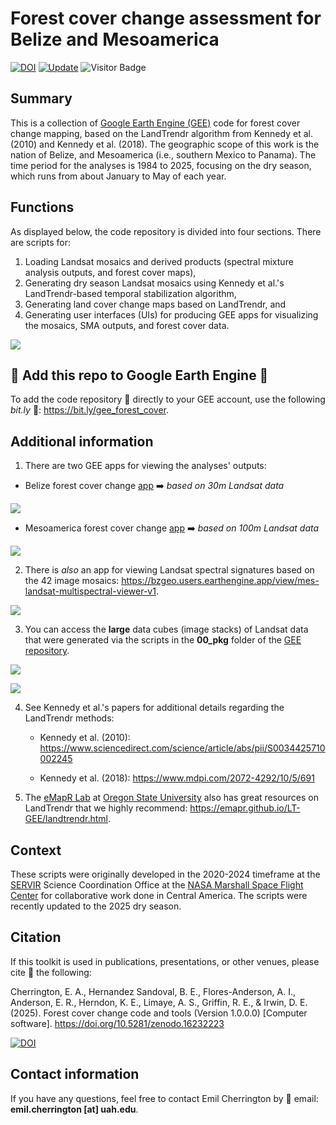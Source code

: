 # Forest cover change assessment for Belize and Mesoamerica

[![DOI](https://zenodo.org/badge/DOI/10.5281/zenodo.16232223.svg)](https://doi.org/10.5281/zenodo.16232223)
[![Update](https://img.shields.io/github/last-commit/bzgeo/forest_cover_change?label=repo%20last%20updated&style=flat-square)](https://github.com/BzGEO/forest_cover_change)
![Visitor Badge](https://visitor-badge.laobi.icu/badge?page_id=bzgeo.forest_cover_change)

## Summary
This is a collection of [Google Earth Engine (GEE)](https://code.earthengine.google.com/) code for forest cover change mapping, based on the LandTrendr algorithm from Kennedy et al. (2010) and Kennedy et al. (2018). The geographic scope of this work is the nation of Belize, and Mesoamerica (i.e., southern Mexico to Panama). The time period for the analyses is 1984 to 2025, focusing on the dry season, which runs from about January to May of each year.

## Functions

As displayed below, the code repository is divided into four sections. There are scripts for:

1. Loading Landsat mosaics and derived products (spectral mixture analysis outputs, and forest cover maps),
2. Generating dry season Landsat mosaics using Kennedy et al.'s LandTrendr-based temporal stabilization algorithm,
3. Generating land cover change maps based on LandTrendr, and
4. Generating user interfaces (UIs) for producing GEE apps for visualizing the mosaics, SMA outputs, and forest cover data.

![](https://github.com/BzGEO/forest_cover_change/blob/main/_graphics/gee_repo_structure.png)

## 📢 Add this repo to Google Earth Engine 📢
To add the code repository 💾 directly to your GEE account, use the following *bit.ly* 🔗: https://bit.ly/gee_forest_cover.

## Additional information

1. There are two GEE apps for viewing the analyses' outputs:
   
  * Belize forest cover change [app](https://bzgeo.users.earthengine.app/view/bz-forest-cover-landsat) ➡️ *based on 30m Landsat data*

![](https://github.com/BzGEO/forest_cover_change/blob/main/_graphics/app_screenshot_bz_1.png)
    
  * Mesoamerica forest cover change [app](https://bzgeo.users.earthengine.app/view/mes-fcover-landsat) ➡️ *based on 100m Landsat data*

![](https://github.com/BzGEO/forest_cover_change/blob/main/_graphics/app_screenshot_mes_2.png)

2. There is *also* an app for viewing Landsat spectral signatures based on the 42 image mosaics: https://bzgeo.users.earthengine.app/view/mes-landsat-multispectral-viewer-v1.

![](https://github.com/BzGEO/forest_cover_change/blob/main/_graphics/multispectral_data_explorer__landsat_mes.PNG)

3. You can access the **large** data cubes (image stacks) of Landsat data that were generated via the scripts in the **00_pkg** folder of the [GEE repository](https://bit.ly/gee_forest_cover).

![](https://github.com/BzGEO/forest_cover_change/blob/main/_graphics/data_cube_bz.png)

![](https://github.com/BzGEO/forest_cover_change/blob/main/_graphics/data_cube_mes.png)

4. See Kennedy et al.'s papers for additional details regarding the LandTrendr methods:

   * Kennedy et al. (2010): https://www.sciencedirect.com/science/article/abs/pii/S0034425710002245

   * Kennedy et al. (2018): https://www.mdpi.com/2072-4292/10/5/691

5. The [eMapR Lab](https://emapr.ceoas.oregonstate.edu/) at [Oregon State University](https://oregonstate.edu/) also has great resources on LandTrendr that we highly recommend: https://emapr.github.io/LT-GEE/landtrendr.html.

## Context
These scripts were originally developed in the 2020-2024 timeframe at the [SERVIR](https://science.nasa.gov/category/missions/servir/) Science Coordination Office at the [NASA Marshall Space Flight Center](https://www.nasa.gov/marshall/) for collaborative work done in Central America. The scripts were recently updated to the 2025 dry season.

## Citation

If this toolkit is used in publications, presentations, or other venues, please cite 📝 the following:

Cherrington, E. A., Hernandez Sandoval, B. E., Flores-Anderson, A. I., Anderson, E. R., Herndon, K. E., Limaye, A. S., Griffin, R. E., & Irwin, D. E. (2025). Forest cover change code and tools (Version 1.0.0.0) [Computer software]. https://doi.org/10.5281/zenodo.16232223

[![DOI](https://zenodo.org/badge/DOI/10.5281/zenodo.16232223.svg)](https://doi.org/10.5281/zenodo.16232223)

## Contact information

If you have any questions, feel free to contact Emil Cherrington by :envelope_with_arrow: email: **emil.cherrington [at] uah.edu**.
